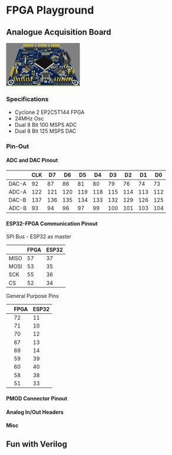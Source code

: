 # FPGA Playground

## Analogue Acquisition Board

<img src="FPGA_Analog_Board_3d.jpg" alt="isolated" width="200"/>

### Specifications

- Cyclone 2 EP2C5T144 FPGA
- 24MHz Osc
- Dual 8 Bit 100 MSPS ADC
- Dual 8 Bit 125 MSPS DAC

### Pin-Out

#### ADC and DAC Pinout

|       | CLK | D7  | D6  | D5  | D4  | D3  | D2  | D1  | D0  |
|-------|-----|-----|-----|-----|-----|-----|-----|-----|-----|
| DAC-A | 92  | 87  | 86  | 81  | 80  | 79  | 76  | 74  | 73  |
| ADC-A | 122 | 121 | 120 | 119 | 118 | 115 | 114 | 113 | 112 |
| DAC-B | 137 | 136 | 135 | 134 | 133 | 132 | 129 | 126 | 125 |
| ADC-B | 93  | 94  | 96  | 97  | 99  | 100 | 101 | 103 | 104 |

#### ESP32-FPGA Communication Pinout

SPI Bus - ESP32 as master

|      | FPGA | ESP32 |
|------|------|-------|
| MISO | 57   | 37    |
| MOSI | 53   | 35    |
| SCK  | 55   | 36    |
| CS   | 52   | 34    |

General Purpose Pins

|      | FPGA | ESP32 |
|------|------|-------|
|      | 72   | 11    |
|      | 71   | 10    |
|      | 70   | 12    |
|      | 67   | 13    |
|      | 69   | 14    |
|      | 59   | 39    |
|      | 60   | 40    |
|      | 58   | 38    |
|      | 51   | 33    |

#### PMOD Connector Pinout

#### Analog In/Out Headers

#### Misc 


## Fun with Verilog
